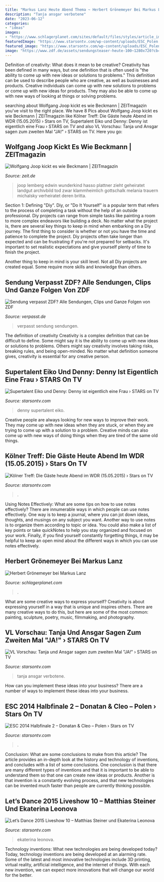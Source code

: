 ```yaml
---
title: "Markus Lanz Heute Abend Thema ~ Herbert Grönemeyer Bei Markus Lanz"
description: "Tanja ansgar verbotene"
date: "2023-06-12"
categories:
- "ideas"
images:
- "https://www.schlagerplanet.com/sites/default/files/styles/article_image_desktop_1x_/public/stars_images/2016/09/14/herbert_gronemeyer_5268.jpg"
featuredImage: "https://www.starsontv.com/wp-content/uploads/ESC_Polen.jpg"
featured_image: "https://www.starsontv.com/wp-content/uploads/ESC_Polen.jpg"
image: "https://www.zdf.de/assets/sendungsteaser-heute-100~1280x720?cb=1478877375663"
---
```



Definition of creativity: What does it mean to be creative?
Creativity has been defined in many ways, but one definition that is often used is "the ability to come up with new ideas or solutions to problems." This definition can be used to describe people who are creative, as well as businesses and products. Creative individuals can come up with new solutions to problems or come up with new ideas for products. They may also be able to come up with new ways of looking at things or solving problems.

	

		
searching about Wolfgang Joop kickt es wie Beckmann | ZEITmagazin you've visit to the right place. We have 8 Pics about Wolfgang Joop kickt es wie Beckmann | ZEITmagazin like Kölner Treff: Die Gäste heute Abend im WDR (15.05.2015) › Stars on TV, Supertalent Eiko und Denny: Denny ist eigentlich eine Frau › STARS on TV and also VL Vorschau: Tanja und Ansgar sagen zum zweiten Mal &quot;JA!&quot; › STARS on TV. Here you go:
		
    
## Wolfgang Joop Kickt Es Wie Beckmann | ZEITmagazin

<img loading=lazy src="http://img.zeit.de/zeit-magazin/mode-design/2015-06/wolfgang-joop-teaser/wide__1300x731" onerror="this.onerror=null;this.src='https://tse4.mm.bing.net/th?id=OIP.Dou85X1yRxjDO_93xizh5QHaEK&amp;pid=15.1';" alt="Wolfgang Joop kickt es wie Beckmann | ZEITmagazin">

_Source: zeit.de_

>joop lemberg edwin wunderkind hasso plattner zieht geheiratet landgut archivbild tod zwar klammheimlich gottschalk melania trauern michalsky verheiratet deren britta. 

	

Section 1: Defining "Diy".
Diy, or "Do It Yourself" is a popular term that refers to the process of completing a task without the help of an outside professional. Diy projects can range from simple tasks like painting a room to more complex endeavors like building a deck. No matter what the project is, there are several key things to keep in mind when embarking on a Diy journey.
The first thing to consider is whether or not you have the time and patience to complete the project. Diy projects often take longer than expected and can be frustrating if you're not prepared for setbacks. It's important to set realistic expectations and give yourself plenty of time to finish the project.

Another thing to keep in mind is your skill level. Not all Diy projects are created equal. Some require more skills and knowledge than others.

    
## Sendung Verpasst ZDF? Alle Sendungen, Clips Und Ganze Folgen Von ZDF

<img loading=lazy src="https://www.zdf.de/assets/sendungsteaser-heute-100~1280x720?cb=1478877375663" onerror="this.onerror=null;this.src='https://tse3.mm.bing.net/th?id=OIP.s5cNfa9OrlGtjo4YjaXFrgHaEK&amp;pid=15.1';" alt="Sendung verpasst ZDF? Alle Sendungen, Clips und Ganze Folgen von ZDF">

_Source: verpasst.de_

>verpasst sendung sendungen. 

	

The definition of creativity
Creativity is a complex definition that can be difficult to define. Some might say it is the ability to come up with new ideas or solutions to problems. Others might say creativity involves taking risks, breaking rules, and being open-minded. No matter what definition someone gives, creativity is essential for any creative person.

    
## Supertalent Eiko Und Denny: Denny Ist Eigentlich Eine Frau › STARS On TV

<img loading=lazy src="https://www.starsontv.com/wp-content/uploads/Supertalent_2013_Eiko_und_Denny_Denny_ist_eigentlich_ein_Maedchen.jpg" onerror="this.onerror=null;this.src='https://tse4.mm.bing.net/th?id=OIP.djF8dmv_fZFhhkatMLENlQHaE8&amp;pid=15.1';" alt="Supertalent Eiko und Denny: Denny ist eigentlich eine Frau › STARS on TV">

_Source: starsontv.com_

>denny supertalent eiko. 

	

Creative people are always looking for new ways to improve their work. They may come up with new ideas when they are stuck, or when they are trying to come up with a solution to a problem. Creative minds can also come up with new ways of doing things when they are tired of the same old things.

    
## Kölner Treff: Die Gäste Heute Abend Im WDR (15.05.2015) › Stars On TV

<img loading=lazy src="https://www.starsontv.com/wp-content/uploads/Koelner_Treff_15_05_2015_WDR.jpg" onerror="this.onerror=null;this.src='https://tse2.mm.bing.net/th?id=OIP.48t6xdLWN6zbZtM_Yw-rwwHaE6&amp;pid=15.1';" alt="Kölner Treff: Die Gäste heute Abend im WDR (15.05.2015) › Stars on TV">

_Source: starsontv.com_

>. 

	

Using Notes Effectively: What are some tips on how to use notes effectively?
There are innumerable ways in which people can use notes effectively. One way is to keep a journal, where you can jot down ideas, thoughts, and musings on any subject you want. Another way to use notes is to organize them according to topic or idea. You could also make a list of key points or take quickNotes to help you stay organized and focused on your work. Finally, if you find yourself constantly forgetting things, it may be helpful to keep an open mind about the different ways in which you can use notes effectively.

    
## Herbert Grönemeyer Bei Markus Lanz

<img loading=lazy src="https://www.schlagerplanet.com/sites/default/files/styles/article_image_desktop_1x_/public/stars_images/2016/09/14/herbert_gronemeyer_5268.jpg" onerror="this.onerror=null;this.src='https://tse3.mm.bing.net/th?id=OIP.MopzoeMHuaq0FhFpdTnXfwHaHa&amp;pid=15.1';" alt="Herbert Grönemeyer bei Markus Lanz">

_Source: schlagerplanet.com_

>. 

	

What are some creative ways to express yourself?
Creativity is about expressing yourself in a way that is unique and inspires others. There are many creative ways to do this, but here are some of the most common: painting, sculpture, poetry, music, filmmaking, and photography.

    
## VL Vorschau: Tanja Und Ansgar Sagen Zum Zweiten Mal &quot;JA!&quot; › STARS On TV

<img loading=lazy src="https://www.starsontv.com/wp-content/uploads/9_f4387_verbotene_liebe.jpg" onerror="this.onerror=null;this.src='https://tse3.mm.bing.net/th?id=OIP.BOpoDppUihPg_mn2QRya6QHaFG&amp;pid=15.1';" alt="VL Vorschau: Tanja und Ansgar sagen zum zweiten Mal &quot;JA!&quot; › STARS on TV">

_Source: starsontv.com_

>tanja ansgar verbotene. 

	

How can you implement these ideas into your business?
There are a number of ways to implement these ideas into your business.

    
## ESC 2014 Halbfinale 2 – Donatan &amp; Cleo – Polen › Stars On TV

<img loading=lazy src="https://www.starsontv.com/wp-content/uploads/ESC_Polen.jpg" onerror="this.onerror=null;this.src='https://tse4.mm.bing.net/th?id=OIP.R89tJJiIiutDCP6PbEb12wHaE7&amp;pid=15.1';" alt="ESC 2014 Halbfinale 2 – Donatan &amp; Cleo – Polen › Stars on TV">

_Source: starsontv.com_

>. 

	

Conclusion: What are some conclusions to make from this article?
The article provides an in-depth look at the history and technology of inventions, and concludes with a list of some conclusions. One conclusion is that there are many different types of inventions and that it is important to be able to understand them so that one can create new ideas or products. Another is that invention is a constantly evolving process, and that new technologies can be invented much faster than people are currently thinking possible.

    
## Let’s Dance 2015 Liveshow 10 – Matthias Steiner Und Ekaterina Leonova

<img loading=lazy src="https://www.starsontv.com/wp-content/uploads/100503752.jpg" onerror="this.onerror=null;this.src='https://tse2.mm.bing.net/th?id=OIP.TZmZ6Mhff3vz1xTvPVrtLgHaE8&amp;pid=15.1';" alt="Let’s Dance 2015 Liveshow 10 – Matthias Steiner und Ekaterina Leonova">

_Source: starsontv.com_

>ekaterina leonova. 

	

Technology inventions: What new technologies are being developed today?
Today, technology inventions are being developed at an alarming rate. Some of the latest and most innovative technologies include 3D printing, virtual reality, artificial intelligence, and the internet of things. With each new invention, we can expect more innovations that will change our world for the better.

